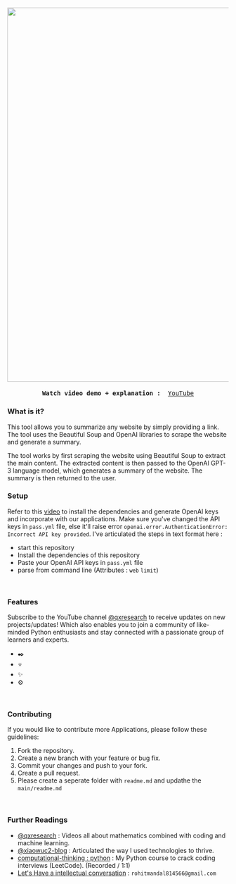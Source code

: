 <h4 align="center">
<img src="" width="850">
</h4>

  
<p><pre align="center">
<strong>Watch video demo + explanation : </strong> <a href="https://www.youtube.com/channel/UCX7oe66V8zyFpAJyMfPL9VA">​YouTube​</a></pre></p>

### What is it?

This tool allows you to summarize any website by simply providing a link. The tool uses the Beautiful Soup and OpenAI libraries to scrape the website and generate a summary.


The tool works by first scraping the website using Beautiful Soup to extract the main content. The extracted content is then passed to the OpenAI GPT-3 language model, which generates a summary of the website. The summary is then returned to the user.
<br>

### Setup


Refer to this [video]() to install the dependencies and generate OpenAI keys and incorporate with our applications. Make sure you've changed the API keys in `pass.yml` file, else it'll raise error `openai.error.AuthenticationError: Incorrect API key provided`. I've articulated the steps in text format here : 

- start this repository
- Install the dependencies of this repository 
- Paste your OpenAI API keys in `pass.yml` file
- parse from command line (Attributes : `web` `limit`)

<br>

### Features

Subscribe to the YouTube channel [@qxresearch](https://www.youtube.com/@qxresearch/) to receive updates on new projects/updates! 
Which also enables you to join a community of like-minded Python enthusiasts and stay connected with a passionate group of learners and experts.

- ✒️
- ⭐ 
- ✨ 
- ⚙️ 

<br>

### Contributing

If you would like to contribute more Applications, please follow these guidelines:

 
1. Fork the repository.
2. Create a new branch with your feature or bug fix.
3. Commit your changes and push to your fork.
4. Create a pull request.
5. Please create a seperate folder with `readme.md` and updathe the `main/readme.md`


<br>

### Further Readings

- [@qxresearch](https://www.youtube.com/@qxresearch/) : Videos all about mathematics combined with coding and machine learning. 
- [@xiaowuc2-blog](https://xiaowuc2.vercel.app/posts) : Articulated the way I used technologies to thrive.
- [computational-thinking : python]() : My Python course to crack coding interviews (LeetCode). (Recorded / 1:1)
- [Let's Have a intellectual conversation](https://www.linkedin.com/in/xiaowuc2/) : `rohitmandal814566@gmail.com`
